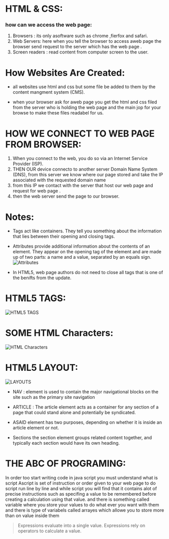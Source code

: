 # **HTML & CSS:**

### how can we access the web page:

1.  Browsers : its only asoftware such as chrome ,fierfox and safari.
2.  Web Servers:
    here when you tell the browser to access aweb page the browser send request to the server which has the web page .
3.  Screen readers : read content from computer screen to the user.

# **How Websites Are Created:**

- all websites use html and css but some file be added to them by the content mangment system (CMS).

- when your browser ask for aweb page you get the html and css filed from the server who is holding the web page and the main jop for your browse to make these files readabel for us.

# **HOW WE CONNECT TO WEB PAGE FROM BROWSER:**

1. When you connect to the web,
   you do so via an Internet Service
   Provider (ISP).
2. THEN OUR device connecto to another server Domain Name System (DNS), from this server we know where our page stored and take the IP associated with
   the requested domain name
3. from this IP we contact with the server that host our web page and request for web page .
4. then the web server send the page to our browser.

# **Notes**:

- Tags act like containers. They tell you
  something about the information that lies
  between their opening and closing tags.
- Attributes provide additional information
  about the contents of an element. They appear
  on the opening tag of the element and are
  made up of two parts: a name and a value,
  separated by an equals sign.
  ![Attributes](https://4.bp.blogspot.com/-B5vUzJXNAoE/Vuay2ygsN2I/AAAAAAAAG5o/-qOAVBa3LRkJ0fPWywYzkAcmezRAY2Rxg/s640/html-syntax.png)

- In HTML5, web page authors do
  not need to close all tags that is one of the benifts from the update.

# **HTML5 TAGS:**

![HTML5 TAGS](https://i.pinimg.com/564x/1d/cd/51/1dcd51389c5f37a52a582558f7cf4ac4.jpg)

# **SOME HTML Characters:**

![HTML Characters](https://i.pinimg.com/564x/f1/83/f0/f183f00d84b8f7d8c6698aa5fbe59657.jpg)

# **HTML5 LAYOUT:**

![LAYOUTS](https://static.packt-cdn.com/products/9781849694742/graphics/4742_02_04.jpg)

- NAV : element is used to
  contain the major navigational
  blocks on the site such as the
  primary site navigation

- ARTICLE : The article element acts as
  a container for any section of a
  page that could stand alone and
  potentially be syndicated.

- ASAID element has two
  purposes, depending on whether
  it is inside an article
  element or not.
- Sections the section element groups
  related content together, and
  typically each section would
  have its own heading.

# **THE ABC OF PROGRAMING:**

In order too start writing code in java script you must understand what is script Ascript is set of instruction or order given to your web page to do script run line by line
and while script you will find that it contains alot of precise instructions such as specifing a value to be remembered
before creating a calculation using that value.
and there is something called variable where you store your values to do what ever you want with them and there is type of variabels called arrayes which allowe you to store more than on value inside them

> Expressions evaluate into a single value.
> Expressions rely on operators to calculate a value.
